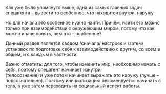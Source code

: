 Как уже было упомянуто выше, 
одна из самых главных задач спецагента – вывести то особенное, 
    что находится внутри, 
наружу. 

Но для начала это особенное нужно найти. Причём, найти его можно 
    только при взаимодействии 
с окружающим миром, 
потому что как можно иначе понять, 
    чем это – особенное? 

Данный раздел является сводом 
/сначала/ настроек и 
/затем/ установок 
по подготовке себя 
     к взаимодействию с другим, 
со всем в общем, 
     и с каждым в частности. 

Важно отметить: 
для того, чтобы изменить мир, 
необходимо начать с себя, 
поэтому спецагент начинает изнутри  
   (телосознание) 
и уже потом 
    начинает выражать это наружу 
(лучше – подсознательно). 
Поэтому инициализацию рекомендуется начинать с тела, а уже затем переходить на социальный аспект работы.


